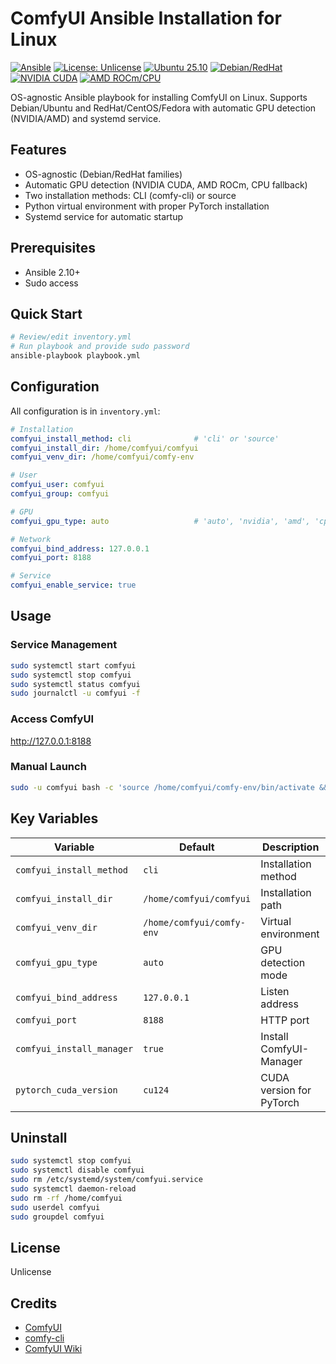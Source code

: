 # ComfyUI Ansible Installation for Linux

[![Ansible](https://img.shields.io/badge/Ansible-2.10+-blue.svg)](https://www.ansible.com/)
[![License: Unlicense](https://img.shields.io/badge/license-Unlicense-blue.svg)](http://unlicense.org/)
[![Ubuntu 25.10](https://img.shields.io/badge/Ubuntu%2025.10-Tested-brightgreen?logo=ubuntu&logoColor=white)](https://ubuntu.com/)
[![Debian/RedHat](https://img.shields.io/badge/Debian%2FRedHat-Untested-orange)](https://github.com/aloonj/comfyui-on-linux-ansible)
[![NVIDIA CUDA](https://img.shields.io/badge/NVIDIA%20CUDA-Tested-brightgreen?logo=nvidia&logoColor=white)](https://developer.nvidia.com/cuda-zone)
[![AMD ROCm/CPU](https://img.shields.io/badge/AMD%20ROCm%2FCPU-Untested-orange)](https://github.com/aloonj/comfyui-on-linux-ansible)

OS-agnostic Ansible playbook for installing ComfyUI on Linux. Supports Debian/Ubuntu and RedHat/CentOS/Fedora with automatic GPU detection (NVIDIA/AMD) and systemd service.

## Features

- OS-agnostic (Debian/RedHat families)
- Automatic GPU detection (NVIDIA CUDA, AMD ROCm, CPU fallback)
- Two installation methods: CLI (comfy-cli) or source
- Python virtual environment with proper PyTorch installation
- Systemd service for automatic startup

## Prerequisites

- Ansible 2.10+
- Sudo access

## Quick Start

```bash
# Review/edit inventory.yml
# Run playbook and provide sudo password
ansible-playbook playbook.yml 
```

## Configuration

All configuration is in `inventory.yml`:

```yaml
# Installation
comfyui_install_method: cli              # 'cli' or 'source'
comfyui_install_dir: /home/comfyui/comfyui
comfyui_venv_dir: /home/comfyui/comfy-env

# User
comfyui_user: comfyui
comfyui_group: comfyui

# GPU
comfyui_gpu_type: auto                   # 'auto', 'nvidia', 'amd', 'cpu'

# Network
comfyui_bind_address: 127.0.0.1
comfyui_port: 8188

# Service
comfyui_enable_service: true
```

## Usage

### Service Management

```bash
sudo systemctl start comfyui
sudo systemctl stop comfyui
sudo systemctl status comfyui
sudo journalctl -u comfyui -f
```

### Access ComfyUI

http://127.0.0.1:8188

### Manual Launch

```bash
sudo -u comfyui bash -c 'source /home/comfyui/comfy-env/bin/activate && cd /home/comfyui/comfyui && python main.py --listen 127.0.0.1 --port 8188'
```

## Key Variables

| Variable | Default | Description |
|----------|---------|-------------|
| `comfyui_install_method` | `cli` | Installation method |
| `comfyui_install_dir` | `/home/comfyui/comfyui` | Installation path |
| `comfyui_venv_dir` | `/home/comfyui/comfy-env` | Virtual environment |
| `comfyui_gpu_type` | `auto` | GPU detection mode |
| `comfyui_bind_address` | `127.0.0.1` | Listen address |
| `comfyui_port` | `8188` | HTTP port |
| `comfyui_install_manager` | `true` | Install ComfyUI-Manager |
| `pytorch_cuda_version` | `cu124` | CUDA version for PyTorch |


## Uninstall

```bash
sudo systemctl stop comfyui
sudo systemctl disable comfyui
sudo rm /etc/systemd/system/comfyui.service
sudo systemctl daemon-reload
sudo rm -rf /home/comfyui
sudo userdel comfyui
sudo groupdel comfyui
```

## License

Unlicense

## Credits

- [ComfyUI](https://github.com/comfyanonymous/ComfyUI)
- [comfy-cli](https://github.com/Comfy-Org/comfy-cli)
- [ComfyUI Wiki](https://comfyui-wiki.com)
